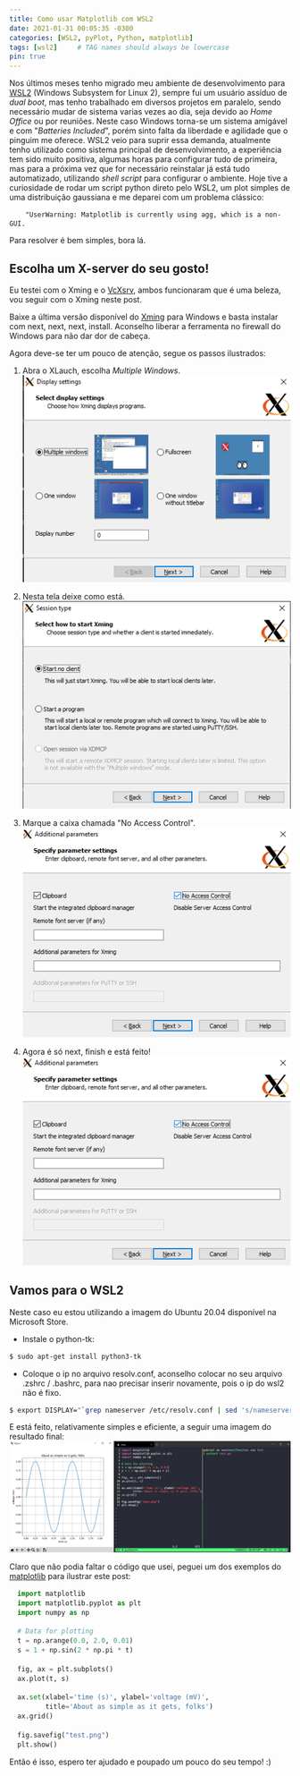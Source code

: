 ```yaml
---
title: Como usar Matplotlib com WSL2
date: 2021-01-31 00:05:35 -0300
categories: [WSL2, pyPlot, Python, matplotlib]
tags: [wsl2]     # TAG names should always be lowercase
pin: true
---
```


Nos últimos meses tenho migrado meu ambiente de desenvolvimento para [WSL2](https://docs.microsoft.com/pt-br/windows/wsl/install-win10) (Windows Subsystem for Linux 2), sempre fui um usuário assíduo de _dual boot_, mas tenho trabalhado em diversos projetos em paralelo, sendo necessário mudar de sistema varias vezes ao dia, seja devido ao _Home Office_ ou por reuniões.
Neste caso Windows torna-se um sistema amigável e com "_Batteries Included_", porém sinto falta da liberdade e agilidade que o pinguim me oferece.
WSL2 veio para suprir essa demanda, atualmente tenho utilizado como sistema principal de desenvolvimento, a experiência tem sido muito positiva, algumas horas para configurar tudo de primeira, mas para a próxima vez que for necessário reinstalar já está tudo automatizado, utilizando _shell script_ para configurar o ambiente.
Hoje tive a curiosidade de rodar um script python direto pelo WSL2, um plot simples de uma distribuição gaussiana e me deparei com um problema clássico:

```err
    "UserWarning: Matplotlib is currently using agg, which is a non-GUI.
```

Para resolver é bem simples, bora lá.

## Escolha um X-server do seu gosto!

Eu testei com o Xming e o [VcXsrv](https://sourceforge.net/projects/vcxsrv/), ambos funcionaram que é uma beleza, vou seguir com o Xming neste post.

Baixe a última versão disponível do [Xming](https://sourceforge.net/projects/xming/) para Windows e basta instalar com next, next, next, install. Aconselho liberar a ferramenta no firewall do Windows para não dar dor de cabeça.
  
Agora deve-se ter um pouco de atenção, segue os passos ilustrados:

  1. Abra o XLauch, escolha _Multiple Windows_.
    ![Escolha Multiple Windows](/assets/img/wsl2-matplotlib/1.png)

  2. Nesta tela deixe como está.
    ![Deixe Como está, apenas next.](/assets/img/wsl2-matplotlib/2.png)

  3. Marque a caixa chamada "No Access Control".
    ![Marque a caixa chamada "No Access Control"](/assets/img/wsl2-matplotlib/3.png)

  4. Agora é só next, finish e está feito!
    ![Agora é só next, finish e está feito!](/assets/img/wsl2-matplotlib/3.png)


## Vamos para o WSL2

Neste caso eu estou utilizando a imagem do Ubuntu 20.04 disponível na Microsoft Store.

- Instale o python-tk:

```zsh
$ sudo apt-get install python3-tk
```

- Coloque o ip no arquivo resolv.conf, aconselho colocar no seu arquivo .zshrc / .bashrc, para nao precisar inserir novamente, pois o ip do wsl2 não é fixo.

```zsh
$ export DISPLAY="`grep nameserver /etc/resolv.conf | sed 's/nameserver //'`:0"
```

E está feito, relativamente simples e eficiente, a seguir uma imagem do resultado final:
![Resultado WSL2 com matplotlib](/assets/img/wsl2-matplotlib/result2.png)


Claro que não podia faltar o código que usei, peguei um dos exemplos do [matplotlib](https://matplotlib.org/3.2.1/tutorials/introductory/sample_plots.html) para ilustrar este post:

```python
  import matplotlib
  import matplotlib.pyplot as plt
  import numpy as np
 
  # Data for plotting
  t = np.arange(0.0, 2.0, 0.01)
  s = 1 + np.sin(2 * np.pi * t)
 
  fig, ax = plt.subplots()
  ax.plot(t, s)
 
  ax.set(xlabel='time (s)', ylabel='voltage (mV)',
         title='About as simple as it gets, folks')
  ax.grid()
 
  fig.savefig("test.png")
  plt.show()
```

Então é isso, espero ter ajudado e poupado um pouco do seu tempo! :)




    


